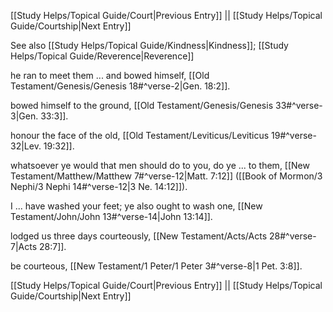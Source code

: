 [[Study Helps/Topical Guide/Court|Previous Entry]]  ||  [[Study Helps/Topical Guide/Courtship|Next Entry]]

 See also [[Study Helps/Topical Guide/Kindness|Kindness]]; [[Study Helps/Topical Guide/Reverence|Reverence]]

 he ran to meet them ... and bowed himself, [[Old Testament/Genesis/Genesis 18#^verse-2|Gen. 18:2]].

 bowed himself to the ground, [[Old Testament/Genesis/Genesis 33#^verse-3|Gen. 33:3]].

 honour the face of the old, [[Old Testament/Leviticus/Leviticus 19#^verse-32|Lev. 19:32]].

 whatsoever ye would that men should do to you, do ye ... to them, [[New Testament/Matthew/Matthew 7#^verse-12|Matt. 7:12]] ([[Book of Mormon/3 Nephi/3 Nephi 14#^verse-12|3 Ne. 14:12]]).

 I ... have washed your feet; ye also ought to wash one, [[New Testament/John/John 13#^verse-14|John 13:14]].

 lodged us three days courteously, [[New Testament/Acts/Acts 28#^verse-7|Acts 28:7]].

 be courteous, [[New Testament/1 Peter/1 Peter 3#^verse-8|1 Pet. 3:8]].

[[Study Helps/Topical Guide/Court|Previous Entry]]  ||  [[Study Helps/Topical Guide/Courtship|Next Entry]]